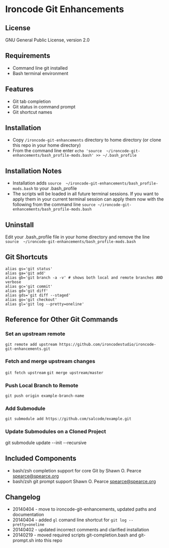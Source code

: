 Ironcode Git Enhancements
=========================

License
-------
GNU General Public License, version 2.0

Requirements
------------
* Command line git installed
* Bash terminal environment

Features
--------
* Git tab completion
* Git status in command prompt
* Git shortcut names

Installation
------------
* Copy `/ironcode-git-enhancements` directory to home directory (or clone this repo in your home directory)
* From the command line enter `echo 'source  ~/ironcode-git-enhancements/bash_profile-mods.bash' >> ~/.bash_profile`

Installation Notes
------------------
* Installation adds `source  ~/ironcode-git-enhancements/bash_profile-mods.bash` to your .bash_profile
* The scripts will be loaded in all future terminal sessions.
If you want to apply them in your current terminal session can apply them now with
the following from the command line `source ~/ironcode-git-enhancements/bash_profile-mods.bash`

Uninstall
---------
Edit your .bash_profile file in your home directory and remove the line
`source  ~/ironcode-git-enhancements/bash_profile-mods.bash`

Git Shortcuts
-------------
```
alias gs='git status'
alias ga='git add'
alias gb='git branch -a -v' # shows both local and remote branches AND verbose
alias gc='git commit'
alias gd='git diff'
alias gds='git diff --staged'
alias go='git checkout'
alias gl='git log --pretty=oneline'
```

Reference for Other Git Commands
--------------------------------
### Set an upstream remote
`git remote add upstream https://github.com/ironcodestudio/ironcode-git-enhancements.git`
### Fetch and merge upstream changes
`git fetch upstream`
`git merge upstream/master`

### Push Local Branch to Remote
`git push origin example-branch-name`

### Add Submodule
`git submodule add https://github.com/salcode/example.git`

### Update Submodules on a Cloned Project
git submodule update --init --recursive


Included Components
-------------------
* bash/zsh completion support for core Git by Shawn O. Pearce <spearce@spearce.org>
* bash/zsh git prompt support Shawn O. Pearce <spearce@spearce.org>

Changelog
------------
* 20140404 - move to ironcode-git-enhancements, updated paths and documentation
* 20140404 - added `gl` comand line shortcut for `git log --pretty=oneline`
* 20140402 - updated incorrect comments and clarified installation  
* 20140219 - moved required scripts git-completion.bash and git-prompt.sh into this repo
